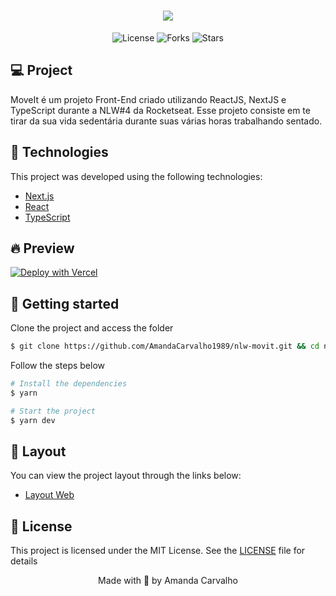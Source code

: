 <h1 align="center">
    <img src="https://user-images.githubusercontent.com/53491128/123679487-e904f700-d81d-11eb-8fee-904326b48f28.png" />
</h1>



<p align="center">
  <img  src="https://img.shields.io/static/v1?label=license&message=MIT&color=5965E0&labelColor=121214" alt="License">
  
  <img src="https://img.shields.io/github/forks/guilhermecapitao/nlw-04-reactjs-moveit?label=forks&message=MIT&color=5965E0&labelColor=121214" alt="Forks">     

  <img src="https://img.shields.io/github/stars/guilhermecapitao/nlw-04-reactjs-moveit?label=stars&message=MIT&color=5965E0&labelColor=121214" alt="Stars">
</p>



## 💻 Project

MoveIt é um projeto Front-End criado utilizando ReactJS, NextJS e TypeScript durante a NLW#4 da Rocketseat. Esse projeto consiste em te tirar da sua vida sedentária durante suas várias horas trabalhando sentado.


## 🧬 Technologies

This project was developed using the following technologies:

- [Next.js](https://nextjs.org/)
- [React](https://reactjs.org)
- [TypeScript](https://www.typescriptlang.org/)

## 🔥 Preview

[![Deploy with Vercel](https://vercel.com/button)](https://movit-nlw4.vercel.app/)

## 🚀 Getting started

Clone the project and access the folder

```bash
$ git clone https://github.com/AmandaCarvalho1989/nlw-movit.git && cd nlw-movit
```

Follow the steps below
```bash
# Install the dependencies
$ yarn

# Start the project
$ yarn dev
```


## 🎨 Layout

You can view the project layout through the links below:

- [Layout Web](https://www.figma.com/file/ge20pu3ofMOKoliUyKx1Nl/Move.it-1.0?node-id=160%3A2761) 


## 📝 License

This project is licensed under the MIT License. See the [LICENSE](https://github.com/AmandaCarvalho1989/nlw-movit/blob/main/LICENSE.md) file for details

<p align="center">Made with 💜 by Amanda Carvalho</p>

